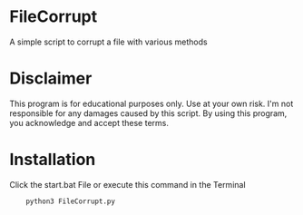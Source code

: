 # FileCorrupt
A simple script to corrupt a file with various methods

# Disclaimer
This program is for educational purposes only. Use at your own risk.
I'm not responsible for any damages caused by this script.
By using this program, you acknowledge and accept these terms.

# Installation
Click the start.bat File or execute this command in the Terminal
```
	python3 FileCorrupt.py
```
